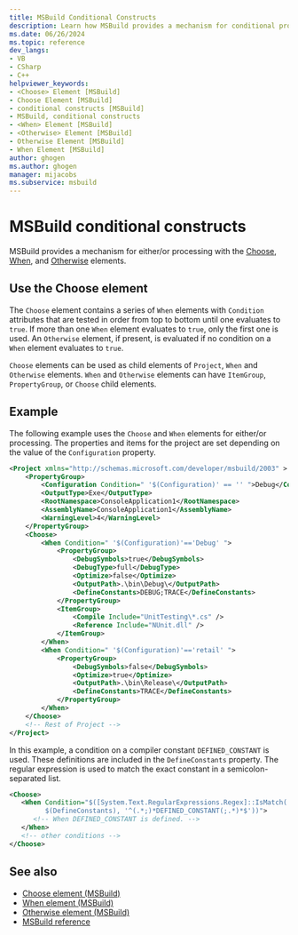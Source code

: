 ```yaml
---
title: MSBuild Conditional Constructs
description: Learn how MSBuild provides a mechanism for conditional processing with the Choose, When, and Otherwise elements.
ms.date: 06/26/2024
ms.topic: reference
dev_langs:
- VB
- CSharp
- C++
helpviewer_keywords:
- <Choose> Element [MSBuild]
- Choose Element [MSBuild]
- conditional constructs [MSBuild]
- MSBuild, conditional constructs
- <When> Element [MSBuild]
- <Otherwise> Element [MSBuild]
- Otherwise Element [MSBuild]
- When Element [MSBuild]
author: ghogen
ms.author: ghogen
manager: mijacobs
ms.subservice: msbuild
---
```

# MSBuild conditional constructs

MSBuild provides a mechanism for either/or processing with the [Choose](../msbuild/choose-element-msbuild.md), [When](../msbuild/when-element-msbuild.md), and [Otherwise](../msbuild/otherwise-element-msbuild.md) elements.

## Use the Choose element

 The `Choose` element contains a series of `When` elements with `Condition` attributes that are tested in order from top to bottom until one evaluates to `true`. If more than one `When` element evaluates to `true`, only the first one is used. An `Otherwise` element, if present, is evaluated if no condition on a `When` element evaluates to `true`.

 `Choose` elements can be used as child elements of `Project`, `When` and `Otherwise` elements. `When` and `Otherwise` elements can have `ItemGroup`, `PropertyGroup`, or `Choose` child elements.

## Example

 The following example uses the `Choose` and `When` elements for either/or processing. The properties and items for the project are set depending on the value of the `Configuration` property.

```xml
<Project xmlns="http://schemas.microsoft.com/developer/msbuild/2003" >
    <PropertyGroup>
        <Configuration Condition=" '$(Configuration)' == '' ">Debug</Configuration>
        <OutputType>Exe</OutputType>
        <RootNamespace>ConsoleApplication1</RootNamespace>
        <AssemblyName>ConsoleApplication1</AssemblyName>
        <WarningLevel>4</WarningLevel>
    </PropertyGroup>
    <Choose>
        <When Condition=" '$(Configuration)'=='Debug' ">
            <PropertyGroup>
                <DebugSymbols>true</DebugSymbols>
                <DebugType>full</DebugType>
                <Optimize>false</Optimize>
                <OutputPath>.\bin\Debug\</OutputPath>
                <DefineConstants>DEBUG;TRACE</DefineConstants>
            </PropertyGroup>
            <ItemGroup>
                <Compile Include="UnitTesting\*.cs" />
                <Reference Include="NUnit.dll" />
            </ItemGroup>
        </When>
        <When Condition=" '$(Configuration)'=='retail' ">
            <PropertyGroup>
                <DebugSymbols>false</DebugSymbols>
                <Optimize>true</Optimize>
                <OutputPath>.\bin\Release\</OutputPath>
                <DefineConstants>TRACE</DefineConstants>
            </PropertyGroup>
        </When>
    </Choose>
    <!-- Rest of Project -->
</Project>
```

In this example, a condition on a compiler constant `DEFINED_CONSTANT` is used. These definitions are included in the `DefineConstants` property. The regular expression is used to match the exact constant in a semicolon-separated list.

```xml
<Choose>
   <When Condition="$([System.Text.RegularExpressions.Regex]::IsMatch(
         $(DefineConstants), '^(.*;)*DEFINED_CONSTANT(;.*)*$'))">
      <!-- When DEFINED_CONSTANT is defined. -->
   </When>
   <!-- other conditions -->
</Choose>
```

## See also

- [Choose element (MSBuild)](../msbuild/choose-element-msbuild.md)
- [When element (MSBuild)](../msbuild/when-element-msbuild.md)
- [Otherwise element (MSBuild)](../msbuild/otherwise-element-msbuild.md)
- [MSBuild reference](../msbuild/msbuild-reference.md)
